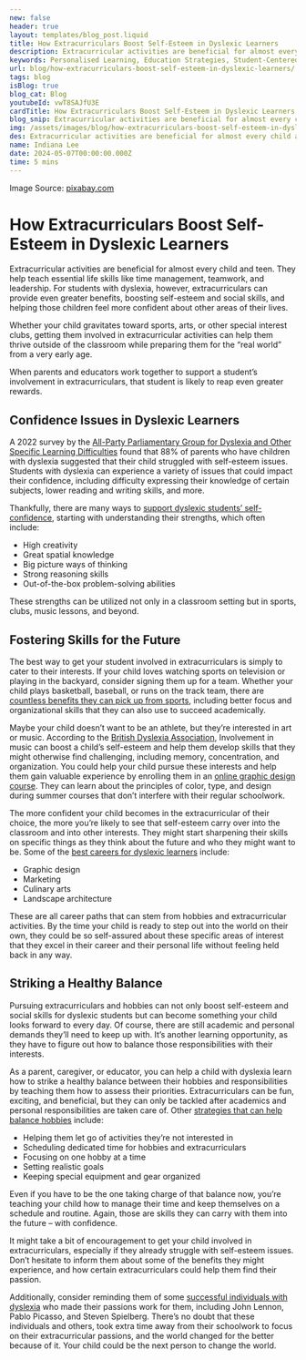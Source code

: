 ```yaml
---
new: false
header: true
layout: templates/blog_post.liquid
title: How Extracurriculars Boost Self-Esteem in Dyslexic Learners
description: Extracurricular activities are beneficial for almost every child and teen. They help to teach essential life skills like time management, teamwork, and leadership. 
keywords: Personalised Learning, Education Strategies, Student-Centered Learning, Classroom Innovation, Teacher Resources, Education Improvement, Customized Learning Plans
url: blog/how-extracurriculars-boost-self-esteem-in-dyslexic-learners/
tags: blog
isBlog: true
blog_cat: Blog
youtubeId: vwT8SAJfU3E
cardTitle: How Extracurriculars Boost Self-Esteem in Dyslexic Learners
blog_snip: Extracurricular activities are beneficial for almost every child and teen. They help to teach essential life skills like time management, teamwork, and leadership. 
img: /assets/images/blog/how-extracurriculars-boost-self-esteem-in-dyslexic-learners/how-extracurriculars-boost-self-esteem-in-dyslexic-learners.png
des: Extracurricular activities are beneficial for almost every child and teen. They help to teach essential life skills like time management, teamwork, and leadership. 
name: Indiana Lee
date: 2024-05-07T00:00:00.000Z
time: 5 mins
---
```



Image Source: [pixabay.com](https://www.pexels.com/photo/low-angle-shot-of-girl-playing-tennis-8224688/)


# How Extracurriculars Boost Self-Esteem in Dyslexic Learners

Extracurricular activities are beneficial for almost every child and teen. They help teach essential life skills like time management, teamwork, and leadership. For students with dyslexia, however, extracurriculars can provide even greater benefits, boosting self-esteem and social skills, and helping those children feel more confident about other areas of their lives.

Whether your child gravitates toward sports, arts, or other special interest clubs, getting them involved in extracurricular activities can help them thrive outside of the classroom while preparing them for the “real world” from a very early age.


When parents and educators work together to support a student’s involvement in extracurriculars, that student is likely to reap even greater rewards.

## Confidence Issues in Dyslexic Learners

A 2022 survey by the [All-Party Parliamentary Group for Dyslexia and Other Specific Learning Difficulties](https://onlinelibrary.wiley.com/doi/full/10.1002/dys.1722#:~:text=The%20UK's%20All%2DParty%20Parliamentary,%2Desteem%2C%2084%25%20said%20that) found that 88% of parents who have children with dyslexia suggested that their child struggled with self-esteem issues. Students with dyslexia can experience a variety of issues that could impact their confidence, including difficulty expressing their knowledge of certain subjects, lower reading and writing skills, and more.

Thankfully, there are many ways to [support dyslexic students’ self-confidence](https://www.thedyslexiaclassroom.com/blog/how-to-support-dyslexic-students-self-confidence), starting with understanding their strengths, which often include:

- High creativity
- Great spatial knowledge
- Big picture ways of thinking
- Strong reasoning skills
- Out-of-the-box problem-solving abilities

These strengths can be utilized not only in a classroom setting but in sports, clubs, music lessons, and beyond.

## Fostering Skills for the Future

The best way to get your student involved in extracurriculars is simply to cater to their interests. If your child loves watching sports on television or playing in the backyard, consider signing them up for a team. Whether your child plays basketball, baseball, or runs on the track team, there are [countless benefits they can pick up from sports](https://dyslexia.yale.edu/resources/parents/school-strategies/sports-strengthening-self-confidence-and-school-skills/), including better focus and organizational skills that they can also use to succeed academically.

Maybe your child doesn’t want to be an athlete, but they’re interested in art or music. According to the [British Dyslexia Association](https://www.bdadyslexia.org.uk/advice/adults/music-and-dyslexia-1), Involvement in music can boost a child’s self-esteem and help them develop skills that they might otherwise find challenging, including memory, concentration, and organization. You could help your child pursue these interests and help them gain valuable experience by enrolling them in an [online graphic design course](https://www.agitraining.com/graphic-design-classes). They can learn about the principles of color, type, and design during summer courses that don’t interfere with their regular schoolwork.

The more confident your child becomes in the extracurricular of their choice, the more you’re likely to see that self-esteem carry over into the classroom and into other interests. They might start sharpening their skills on specific things as they think about the future and who they might want to be. Some of the [best careers for dyslexic learners](https://www.helperbird.com/blog/best-careers-for-people-with-dyslexia/) include:

- Graphic design
- Marketing
- Culinary arts
- Landscape architecture

These are all career paths that can stem from hobbies and extracurricular activities. By the time your child is ready to step out into the world on their own, they could be so self-assured about these specific areas of interest that they excel in their career and their personal life without feeling held back in any way.

## Striking a Healthy Balance

Pursuing extracurriculars and hobbies can not only boost self-esteem and social skills for dyslexic students but can become something your child looks forward to every day. Of course, there are still academic and personal demands they’ll need to keep up with. It’s another learning opportunity, as they have to figure out how to balance those responsibilities with their interests.

As a parent, caregiver, or educator, you can help a child with dyslexia learn how to strike a healthy balance between their hobbies and responsibilities by teaching them how to assess their priorities. Extracurriculars can be fun, exciting, and beneficial, but they can only be tackled after academics and personal responsibilities are taken care of. Other [strategies that can help balance hobbies](https://alansfactoryoutlet.com/blog/how-to-balance-hobbies/) include:

- Helping them let go of activities they’re not interested in
- Scheduling dedicated time for hobbies and extracurriculars
- Focusing on one hobby at a time
- Setting realistic goals
- Keeping special equipment and gear organized

Even if you have to be the one taking charge of that balance now, you’re teaching your child how to manage their time and keep themselves on a schedule and routine. Again, those are skills they can carry with them into the future – with confidence.

It might take a bit of encouragement to get your child involved in extracurriculars, especially if they already struggle with self-esteem issues. Don’t hesitate to inform them about some of the benefits they might experience, and how certain extracurriculars could help them find their passion. 

Additionally, consider reminding them of some [successful individuals with dyslexia](https://www.helperbird.com/blog/6-famous-people-with-dyslexia/) who made their passions work for them, including John Lennon, Pablo Picasso, and Steven Spielberg. There’s no doubt that these individuals and others, took extra time away from their schoolwork to focus on their extracurricular passions, and the world changed for the better because of it. Your child could be the next person to change the world. 